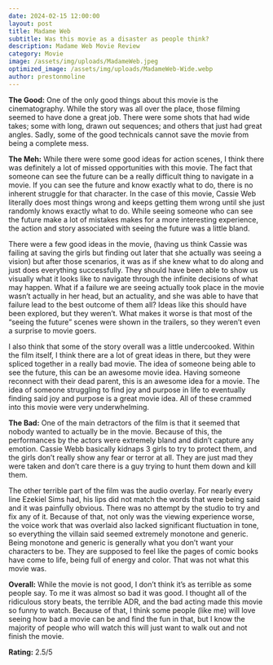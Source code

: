 ```yaml
---
date: 2024-02-15 12:00:00
layout: post
title: Madame Web
subtitle: Was this movie as a disaster as people think?
description: Madame Web Movie Review
category: Movie
image: /assets/img/uploads/MadameWeb.jpeg
optimized_image: /assets/img/uploads/MadameWeb-Wide.webp
author: prestonmoline
---
```


**The Good:**
One of the only good things about this movie is the cinematography. While the story was all over the place, those filming seemed to have done a great job. There were some shots that had wide takes; some with long, drawn out sequences; and others that just had great angles. Sadly, some of the good technicals cannot save the movie from being a complete mess.

**The Meh:**
While there were some good ideas for action scenes, I think there was definitely a lot of missed opportunities with this movie. The fact that someone can see the future can be a really difficult thing to navigate in a movie. If you can see the future and know exactly what to do, there is no inherent struggle for that character. In the case of this movie, Cassie Web literally does most things wrong and keeps getting them wrong until she just randomly knows exactly what to do. While seeing someone who can see the future make a lot of mistakes makes for a more interesting experience, the action and story associated with seeing the future was a little bland. 

There were a few good ideas in the movie, (having us think Cassie was failing at saving the girls but finding out later that she actually was seeing a vision) but after those scenarios, it was as if she knew what to do along and just does everything successfully. They should have been able to show us visually what it looks like to navigate through the infinite decisions of what may happen. What if a failure we are seeing actually took place in the movie wasn’t actually in her head, but an actuality, and she was able to have that failure lead to the best outcome of them all? Ideas like this should have been explored, but they weren’t. What makes it worse is that most of the “seeing the future” scenes were shown in the trailers, so they weren’t even a surprise to movie goers.

I also think that some of the story overall was a little undercooked. Within the film itself, I think there are a lot of great ideas in there, but they were spliced together in a really bad movie. The idea of someone being able to see the future, this can be an awesome movie idea. Having someone reconnect with their dead parent, this is an awesome idea for a movie. The idea of someone struggling to find joy and purpose in life to eventually finding said joy and purpose is a great movie idea. All of these crammed into this movie were very underwhelming.


**The Bad:**
One of the main detractors of the film is that it seemed that nobody wanted to actually be in the movie. Because of this, the performances by the actors were extremely bland and didn’t capture any emotion. Cassie Webb basically kidnaps 3 girls to try to protect them, and the girls don’t really show any fear or terror at all. They are just mad they were taken and don’t care there is a guy trying to hunt them down and kill them.

The other terrible part of the film was the audio overlay. For nearly every line Ezekiel Sims had, his lips did not match the words that were being said and it was painfully obvious. There was no attempt by the studio to try and fix any of it. Because of that, not only was the viewing experience worse, the voice work that was overlaid also lacked significant fluctuation in tone, so everything the villain said seemed extremely monotone and generic. Being monotone and generic is generally what you don’t want your characters to be. They are supposed to feel like the pages of comic books have come to life, being full of energy and color. That was not what this movie was.



**Overall:**
While the movie is not good, I don’t think it’s as terrible as some people say. To me it was almost so bad it was good. I thought all of the ridiculous story beats, the terrible ADR, and the bad acting made this movie so funny to watch. Because of that, I think some people (like me) will love seeing how bad a movie can be and find the fun in that, but I know the majority of people who will watch this will just want to walk out and not finish the movie.


**Rating:**
2.5/5
